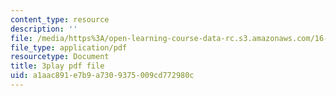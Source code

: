 ```yaml
---
content_type: resource
description: ''
file: /media/https%3A/open-learning-course-data-rc.s3.amazonaws.com/16-660j-introduction-to-lean-six-sigma-methods-january-iap-2012/a1aac891e7b9a7309375009cd772980c_8RlA0D6cjDc.pdf
file_type: application/pdf
resourcetype: Document
title: 3play pdf file
uid: a1aac891-e7b9-a730-9375-009cd772980c
---
```

